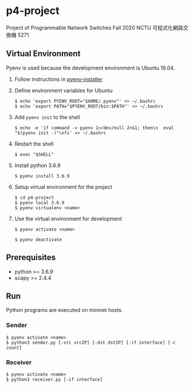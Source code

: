 # p4-project
Project of Programmable Network Switches Fall 2020 NCTU 可程式化網路交換機 5271



## Virtual Environment  
Pyenv is used because the development environment is Ubuntu 16.04.  
1. Follow instructions in [pyenv-installer](https://github.com/pyenv/pyenv-installer)  

2. Define environment variables for Ubuntu  
    ```shell
    $ echo 'export PYENV_ROOT="$HOME/.pyenv"' >> ~/.bashrc
    $ echo 'export PATH="$PYENV_ROOT/bin:$PATH"' >> ~/.bashrc
    ```

3. Add `pyenv init` to the shell  
    ```shell
    $ echo -e 'if command -v pyenv 1>/dev/null 2>&1; then\n  eval "$(pyenv init -)"\nfi' >> ~/.bashrc
    ```

4. Restart the shell  
    ```shell
    $ exec "$SHELL"
    ```

5. Install python 3.6.9  
    ```shell
    $ pyenv install 3.6.9
    ```

6. Setup virtual environment for the project  
    ```shell
    $ cd p4-project
    $ pyenv local 3.6.9
    $ pyenv virtualenv <name>
    ```

7. Use the virtual environment for development  
    ```shell
    $ pyenv activate <name>
    ```
    ```shell
    $ pyenv deactivate
    ```



## Prerequisites
* python >= 3.6.9
* scapy >= 2.4.4



## Run  
Python programs are executed on mininet hosts.

### Sender  
   ```shell
   $ pyenv activate <name>
   $ python3 sender.py [-src srcIP] [-dst dstIP] [-if interface] [-c count]
   ```

### Receiver  
   ```shell
   $ pyenv activate <name>
   $ python3 receiver.py [-if interface]
   ```
